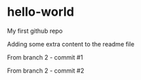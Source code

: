 # hello-world
My first github repo

Adding some extra content to the readme file

From branch 2 - commit #1

From branch 2 - commit #2
